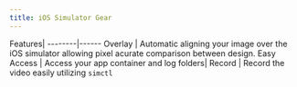 ```yaml
---
title: iOS Simulator Gear
---
```


Features| 
--------|------
Overlay | Automatic aligning your image over the iOS simulator allowing pixel acurate comparison between design.
Easy Access | Access your app container and log folders|
Record | Record the video easily utilizing `simctl`